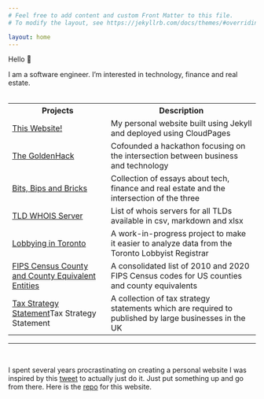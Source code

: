 ```yaml
---
# Feel free to add content and custom Front Matter to this file.
# To modify the layout, see https://jekyllrb.com/docs/themes/#overriding-theme-defaults

layout: home
---
```


Hello 👋

I am a software engineer. I’m interested in technology, finance and real estate.  
<br>
<table class="table-first-col-nowrap">
  <tr>
    <th>Projects</th>
    <th>Description</th>
  </tr>
   <tr>
    <td><a href = "https://github.com/RamVasuthevan/Personal-Website/">This Website!</a></td>
    <td>My personal website built using Jekyll and deployed using CloudPages </td>
  </tr>
  <tr>
    <td><a href = "https://www.thegoldenhack.ca/">The GoldenHack</a></td>
    <td>Cofounded a hackathon focusing on the intersection between business and technology</td>
  </tr>
  <tr>
    <td><a href = "https://www.bitsbipsbricks.com/">Bits, Bips and Bricks</a></td>
    <td>Collection of essays about tech, finance and real estate and the intersection of the three</td>
  </tr>
  <tr>
    <td><a href = "https://github.com/RamVasuthevan/whois-server-list">TLD WHOIS Server</a></td>
    <td>List of whois servers for all TLDs available in csv, markdown and xlsx</td>
  </tr>
  <tr>
    <td><a href = "https://lobbyingintoronto.ca/">Lobbying in Toronto</a></td>
    <td>A work-in-progress project to make it easier to analyze data from the Toronto Lobbyist Registrar</td>
  </tr>
   <tr>
    <td><a href = "https://github.com/RamVasuthevan/FIPS-Census-County-and-County-Equivalent-Entities">FIPS Census County and County Equivalent Entities</a></td>
    <td>A consolidated list of 2010 and 2020 FIPS Census codes for US counties and county equivalents</td>
  </tr>
  <tr>
    <td><a href = "https://github.com/RamVasuthevan/TaxStrategyStatement">Tax Strategy Statement</a>Tax Strategy Statement</td>
    <td>A collection of tax strategy statements which are required to published by large businesses in the UK</td>
  </tr>
</table>

---

<br />

I spent several years procrastinating on creating a personal website I was inspired by this [tweet](https://twitter.com/RamVasuthevan/status/1589036193966329856?s=20&t=ugmG3OLXRUIKGov6VA4zEQ) to actually just do it. Just put something up and go from there. Here is the [repo](https://github.com/RamVasuthevan/Personal-Website) for this website.

